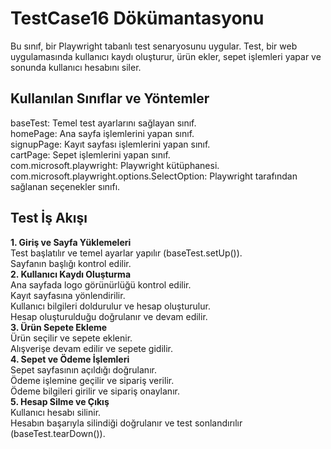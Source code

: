# TestCase16 Dökümantasyonu <br/>
Bu sınıf, bir Playwright tabanlı test senaryosunu uygular. Test, bir web uygulamasında kullanıcı kaydı oluşturur, ürün ekler, sepet işlemleri yapar ve sonunda kullanıcı hesabını siler.

## Kullanılan Sınıflar ve Yöntemler<br/>
baseTest: Temel test ayarlarını sağlayan sınıf.<br/>
homePage: Ana sayfa işlemlerini yapan sınıf.<br/>
signupPage: Kayıt sayfası işlemlerini yapan sınıf.<br/>
cartPage: Sepet işlemlerini yapan sınıf.<br/>
com.microsoft.playwright: Playwright kütüphanesi.<br/>
com.microsoft.playwright.options.SelectOption: Playwright tarafından sağlanan seçenekler sınıfı.<br/>
## Test İş Akışı<br/>
**1. Giriş ve Sayfa Yüklemeleri**<br/>
Test başlatılır ve temel ayarlar yapılır (baseTest.setUp()).<br/>
Sayfanın başlığı kontrol edilir.<br/>
**2. Kullanıcı Kaydı Oluşturma**<br/>
Ana sayfada logo görünürlüğü kontrol edilir.<br/>
Kayıt sayfasına yönlendirilir.<br/>
Kullanıcı bilgileri doldurulur ve hesap oluşturulur.<br/>
Hesap oluşturulduğu doğrulanır ve devam edilir.<br/>
**3. Ürün Sepete Ekleme**<br/>
Ürün seçilir ve sepete eklenir.<br/>
Alışverişe devam edilir ve sepete gidilir.<br/>
**4. Sepet ve Ödeme İşlemleri**<br/>
Sepet sayfasının açıldığı doğrulanır.<br/>
Ödeme işlemine geçilir ve sipariş verilir.<br/>
Ödeme bilgileri girilir ve sipariş onaylanır.<br/>
**5. Hesap Silme ve Çıkış**<br/>
Kullanıcı hesabı silinir.<br/>
Hesabın başarıyla silindiği doğrulanır ve test sonlandırılır (baseTest.tearDown()).
